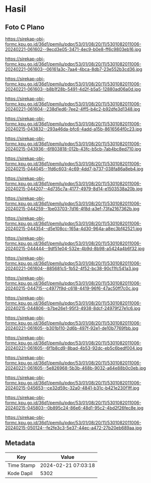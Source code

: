 # Hasil

## Foto C Plano

https://sirekap-obj-formc.kpu.go.id/36d1/pemilu/pdpr/53/01/08/20/11/5301082011006-20240221-061602--9ecd3e05-3471-4ec9-b0e8-ff6c9803eb16.jpg

https://sirekap-obj-formc.kpu.go.id/36d1/pemilu/pdpr/53/01/08/20/11/5301082011006-20240221-061603--06161a3c-7aa4-4bca-8db7-23e552b3cd36.jpg

https://sirekap-obj-formc.kpu.go.id/36d1/pemilu/pdpr/53/01/08/20/11/5301082011006-20240221-061603--b8b1f28b-5491-4d2f-b5a5-12880ad06a0d.jpg

https://sirekap-obj-formc.kpu.go.id/36d1/pemilu/pdpr/53/01/08/20/11/5301082011006-20240221-061604--238d1ed6-7ee2-4ff5-b4c2-b92dfe3d1348.jpg

https://sirekap-obj-formc.kpu.go.id/36d1/pemilu/pdpr/53/01/08/20/11/5301082011006-20240215-043832--293a46da-bfc6-4add-a15b-8616564f0c23.jpg

https://sirekap-obj-formc.kpu.go.id/36d1/pemilu/pdpr/53/01/08/20/11/5301082011006-20240215-043936--6f803818-012b-43fc-b5cb-7ab4bc8ed710.jpg

https://sirekap-obj-formc.kpu.go.id/36d1/pemilu/pdpr/53/01/08/20/11/5301082011006-20240215-044045--1fd6c603-4c69-4dd7-b737-038fa86a8eb4.jpg

https://sirekap-obj-formc.kpu.go.id/36d1/pemilu/pdpr/53/01/08/20/11/5301082011006-20240215-044207--4d735c7a-4177-4979-8d14-e1503538a20b.jpg

https://sirekap-obj-formc.kpu.go.id/36d1/pemilu/pdpr/53/01/08/20/11/5301082011006-20240215-044259--1be03703-7d16-4f8d-a3ef-73fa2167362b.jpg

https://sirekap-obj-formc.kpu.go.id/36d1/pemilu/pdpr/53/01/08/20/11/5301082011006-20240215-044354--d5e108cc-165a-4d30-964a-a8ec3bf42521.jpg

https://sirekap-obj-formc.kpu.go.id/36d1/pemilu/pdpr/53/01/08/20/11/5301082011006-20240215-044444--9df51e04-532e-4b9d-8b98-a5424a4b6f32.jpg

https://sirekap-obj-formc.kpu.go.id/36d1/pemilu/pdpr/53/01/08/20/11/5301082011006-20240221-061604--885681c5-1b52-4f52-bc38-90c11fc541a3.jpg

https://sirekap-obj-formc.kpu.go.id/36d1/pemilu/pdpr/53/01/08/20/11/5301082011006-20240215-044715--c4977f9d-c618-4419-96f6-47ac50ff7c0c.jpg

https://sirekap-obj-formc.kpu.go.id/36d1/pemilu/pdpr/53/01/08/20/11/5301082011006-20240215-044806--b7be26e1-95f3-4938-8dcf-24979f27e1c6.jpg

https://sirekap-obj-formc.kpu.go.id/36d1/pemilu/pdpr/53/01/08/20/11/5301082011006-20240221-061605--b301b110-2d6b-497f-92e1-de10b7769fbb.jpg

https://sirekap-obj-formc.kpu.go.id/36d1/pemilu/pdpr/53/01/08/20/11/5301082011006-20240221-061605--6f1b8cd9-8bad-4b53-92dc-eb5c6bedf004.jpg

https://sirekap-obj-formc.kpu.go.id/36d1/pemilu/pdpr/53/01/08/20/11/5301082011006-20240221-061605--5e826968-5b3b-468b-9032-a64e88b0c0eb.jpg

https://sirekap-obj-formc.kpu.go.id/36d1/pemilu/pdpr/53/01/08/20/11/5301082011006-20240215-045653--ce32d59c-32a0-4841-b31c-b421e230f1ff.jpg

https://sirekap-obj-formc.kpu.go.id/36d1/pemilu/pdpr/53/01/08/20/11/5301082011006-20240215-045803--0b895c24-86e6-48d1-95c2-4bd2f26fec8e.jpg

https://sirekap-obj-formc.kpu.go.id/36d1/pemilu/pdpr/53/01/08/20/11/5301082011006-20240215-050124--fe2fe3c3-5e37-44ec-a472-27b20eb689aa.jpg


## Metadata

| Key        | Value               |
| ---------- | ------------------- |
| Time Stamp | 2024-02-21 07:03:18 |
| Kode Dapil | 5302                |




